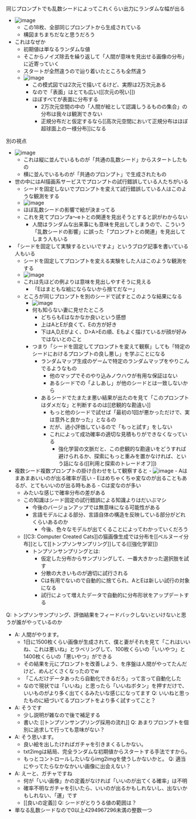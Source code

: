 
同じプロンプトでも乱数シードによってこれくらい出力にランダムな幅が出る
- ![image](https://gyazo.com/8a371a254a1acabfdb6bd23d08da3b85/thumb/1000)
    - この18枚、全部同じプロンプトから生成されている
    - 構図まちまちだなと思うだろう
- これはなぜか
    - 初期値は単なるランダムな値
    - そこからノイズ除去を繰り返して「人間が意味を見出せる画像の分布」に近寄っていく
    - スタートが全然違うので辿り着いたところも全然違う
    - ![image](https://gyazo.com/8c4bf57630dab4cdd0e0de2796368568/thumb/1000)
        - この模式図では2次元で描いてるけど、実際は2万次元ある
        - なので「表面」はとても広い([[次元の呪い]])
        - ほぼすべてが表面に分布する
            - 2万次元空間の中の「人間が絵として認識しうるものの集合」の分布は我々は観測できない
            - 正規分布だと仮定するなら[[高次元空間において正規分布はほぼ超球面上の一様分布]]になる

別の視点
- ![image](https://gyazo.com/ef49b57a95f9a4a9019a508887b4f642/thumb/1000)
    - これは縦に並んでいるものが「共通の乱数シード」からスタートしたもの
    - 横に並んでいるものが「共通のプロンプト」で生成されたもの
- 世の中にはAI描画系サービスでプロンプトの試行錯誤している人たちがいる
    - シードを固定しないでプロンプトを変えて試行錯誤している人はこのような観測をする
    - ![image](https://scrapbox.io/files/6331c923f88990002370e1c0.png)
    - ほぼ乱数シードの影響で絵が決まってる
    - これを見てプロンプa〜eトとの関連を見出そうとすると訳がわからない
        - 人間はランダムな出来事にも意味を見出してしまうので、こういう「乱数シードの影響」に誤った「プロンプトとの関連」を見出してしまう人もいる
- 「シードを固定して実験するといいですよ」というブログ記事を書いている人もいる
    - シードを固定してプロンプトを変える実験をした人はこのような観測をする
    - ![image](https://scrapbox.io/files/6331c928d802d7001d8ea097.png)
    - これは先ほどの例よりは意味を見出しやすそうに見える
        - 「Eはまともな絵にならないから捨てだなー」
    - ところが同じプロンプトを別のシードで試すとこのような結果になる
        - ![image](https://scrapbox.io/files/6331c92cf86836001d73190c.png)
        - 何も知らない妻に見せたところ
            - どちらもEはなかなか良いという感想
            - 上はAとEが良くて、Eの方が好き
            - 下はA,D,Eがよく、D>A>Eの順、Eもよく描けているが顔が好みではないとのこと
        - つまり「シードを固定してプロンプトを変えて観察」しても「特定のシードにおけるプロンプトの良し悪し」を学ぶことになる
            - ランダムマップ生成のゲームで特定のランダムマップをやりこんでるようなもの
                - 他のマップでそのやり込みノウハウが有用な保証はない
                - あるシードでの「よしあし」が他のシードとは一致しないから
            - あるシードでたまたま悪い結果が出たのを見て「このプロンプトはダメだな」と判断するのは[[悲観的な勘違い]]
                - もっと他のシードで試せば「最初の1回が悪かっただけで、実は意外と良かった」となるの
                - だが、過小評価しているので「もっと試す」をしない
                - これによって成功確率の適切な見積もりができなくなっている
                    - 強化学習の文脈だと、この悲観的な勘違いをどうすれば避けられるか、探索にもっと重みを置かなければ、という話になる([[利用と探索のトレードオフ]])
- 複数シード複数プロンプトの掛け合わせをして観察すると
        - ![image](https://gyazo.com/58dadfb5bca69f105b112f852016c24a/thumb/1000)
        - Aはまあまあいいのが出る確率が高い
        - Eはめちゃくちゃ変なのが出ることもあるが、とてもいいのが出る時もある
        - Cは変なのが多い
    - みたいな感じで確率分布の差がある
    - この知識はシード固定の試行錯誤による知識よりはだいぶマシ
        - 今後のバージョンアップでは無意味になる可能性がある
        - 言語モデルによる部分、言語自体の構造を反映している部分がどれくらいあるのか
            - 今後、色々なモデルが出てくることによってわかっていくだろう
    - [[C3: Computer Created Cats]]の猫画像生成では分布を[[ベルヌーイ分布]]として[[トンプソンサンプリング]]してる([[強化学習]])
        - トンプソンサンプリングとは:
            - 仮定した分布からサンプリングして、一番大きかった選択肢を試す
            - 分散の大きいものが適切に試行される
            - Cは有用でないので自動的に捨てられ、AとEは新しい試行の対象になる
            - 試行によって増えたデータで自動的に分布形状をアップデートする

Q: トンプソンサンプリング、評価結果をフィードバックしないといけないと思うが誰がやっているのか
- A: 人間がやります。
    - 1日に1500枚くらい画像が生成されて、僕と妻がそれを見て「これはいいね、これは悪いね」とラベリングして、100枚くらいの「いいやつ」と1400枚くらいの「悪いやつ」ができる
    - その結果を元にプロンプトを改善しよう、を序盤は人間がやってたんだけど、めんどくさくなったのでw
    - 「こんだけデータあったら自動化できるだろ」って言って自動化した
    - なので現状では「いいね」と思ったら「いいねボタン」を押すだけで、いいものがより多く出てくるみたいな感じになってます
Q: いいねと思ったものに紐づいてるプロンプトをより多く試すってこと？
- A: そうです
    - 少し説明が雑なので後で補足する
    - 書いた [[トンプソンサンプリング採用の流れ]]
Q: あまりプロンプトを個別に追求して行っても意味がない？
- A: そう思います。
    - 良い絵を出したければガチャを引きまくるしかない。
    - txt2imgは結局、完全ランダムな初期値からスタートする手法ですから。
    - もっとコントロールしたいならimg2imgを使うしかないかと。
Q: 適当にやってたらなかなかいい画像に出会えない？
- A: えーと、ガチャですね
    - 何が「いい画像」かの定義がなければ「いいのが出てくる確率」は不明
    - 確率不明なガチャを引いたら、いいのが出るかもしれないし、出ないかもしれない、「運」です
    - [[良いの定義]]
Q: シードがとりうる値の範囲は？
- 単なる乱数シードなので0以上4294967296未満の整数一つ
